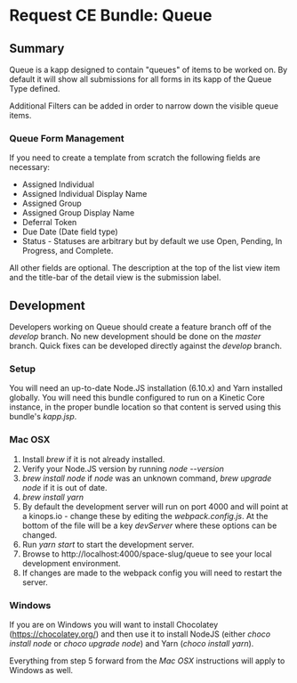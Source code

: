 # Request CE Bundle: Queue

## Summary

Queue is a kapp designed to contain "queues" of items to be worked on. By default it will show all submissions for all forms in its kapp of the Queue Type defined.

Additional Filters can be added in order to narrow down the visible queue items.

### Queue Form Management

If you need to create a template from scratch the following fields are necessary:

* Assigned Individual
* Assigned Individual Display Name
* Assigned Group
* Assigned Group Display Name
* Deferral Token
* Due Date (Date field type)
* Status - Statuses are arbitrary but by default we use Open, Pending, In Progress, and Complete.

All other fields are optional. The description at the top of the list view item and the title-bar of the detail view is the submission label.

## Development

Developers working on Queue should create a feature branch off of the *develop* branch. No new development should be done on the *master* branch. Quick fixes can be developed directly against the *develop* branch.

### Setup

You will need an up-to-date Node.JS installation (6.10.x) and Yarn installed globally. You will need this bundle configured to run on a Kinetic Core instance, in the proper bundle location so that content is served using this bundle's *kapp.jsp*.

### Mac OSX

1. Install *brew* if it is not already installed.
2. Verify your Node.JS version by running *node --version*
3. *brew install node* if *node* was an unknown command, *brew upgrade node* if it is out of date.
4. *brew install yarn*
5. By default the development server will run on port 4000 and will point at a kinops.io - change these by editing the *webpack.config.js*. At the bottom of the file will be a key *devServer* where these options can be changed.
6. Run *yarn start* to start the development server.
7. Browse to http://localhost:4000/space-slug/queue to see your local development environment.
8. If changes are made to the webpack config you will need to restart the server.

### Windows

If you are on Windows you will want to install Chocolatey (https://chocolatey.org/) and then use it to install NodeJS (either *choco install node* or *choco upgrade node*) and Yarn (*choco install yarn*).

Everything from step 5 forward from the _Mac OSX_ instructions will apply to Windows as well.
